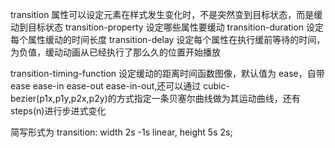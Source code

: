 transition 属性可以设定元素在样式发生变化时，不是突然变到目标状态，而是缓动到目标状态
transition-property 设定哪些属性要缓动
transition-duration 设定每个属性缓动的时间长度
transition-delay 设定每个属性在执行缓前等待的时间，为负值，缓动动画从已经执行了那么久的位置开始播放

transition-timing-function 设定缓动的距离时间函数图像，默认值为 ease，自带 ease ease-in ease-out ease-in-out,还可以通过 cubic-bezier(p1x,p1y,p2x,p2y)的方式指定一条贝塞尔曲线做为其运动曲线，还有 steps(n)进行步进式变化

简写形式为
transition: width 2s -1s linear, height 5s 2s;
